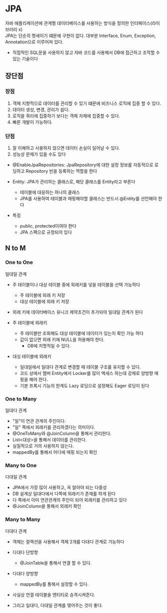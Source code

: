 # JPA

자바 애플리케이션에 관계형 데이터베이스를 사용하는 방식을 정의한 인터페이스(라이브러리 x)<br>
JPA는 단순히 명세이기 떄문에 구현이 없다. 대부분 Interface, Enum, Exception, Annotation으로 이루어져 있다.

- 직접적인 SQL문을 사용하지 않고 자바 코드를 사용해서 DB에 접근하고 조작할 수 있는 기술이다

## 장단점

### 장점

1. 객체 지향적으로 데이터를 관리할 수 있기 떄문에 비즈니스 로직에 집중 할 수 있다.
2. 데이터 생성, 변경, 관리가 쉽다.
3. 로직을 쿼리에 집중하기 보다는 객체 자체에 집중할 수 있다.
4. 빠른 개발이 가능하다.

### 단점

1. 잘 이해하고 사용하지 않으면 데이터 손실이 일어날 수 있다.
2. 성능상 문제가 있을 수도 있다

- @EnableJpaRepositories: JpaRepository에 대한 설정 정보를 자동적으로 로딩하고 Repository 빈을 등록하는 역할을 한다

- Entity: JPA가 관리하는 클래스로, 해당 클래스를 Entity라고 부른다
  - 테이블에 대응하는 하나의 클래스
  - JPA를 사용하여 테이블과 매핑해야할 클래스는 반드시 @Entity를 선언해야 한다
- 특징
  - public, protected이여야 한다
  - JPA 스팩으로 규정되어 있다

## N to M

### One to One

일대일 관계

- 주 테이블이나 대상 테이블 중에 외래키를 넣을 테이블을 선택 가능하다
  - 주 테이블에 외래 키 저장
  - 대상 테이블에 외래 키 저장
- 외래 키에 데이터베이스 유니크 제약조건이 추가되야 일대일 관계가 된다

- 주 테이블에 외래키
  - 주 테이블만 조회해도 대상 테이블에 데이터가 있는지 확인 가능 하다
  - 값이 없으면 외래 키에 NULL을 허용해야 한다.
    - DB에 치명적일 수 있다.
- 대싱 테이블에 외래키
  - 일대일에서 일대다 관계로 변경할 때 테이블 구조를 유지할 수 있다.
  - 코드 상에서 멤버 Entity에서 Locker를 많이 엑세스 하는데 강제로 양방향 매핑을 해야 한다.
  - 기본 프록시 기능의 한계도 Lazy 로딩으로 설정해도 Eager 로딩이 된다

### One to Many

일대다 관계

- "일"이 연관 관계의 주인이다.
- "일" 쪽에서 외래키를 관리하겠다는 의미이다.
- @OneToMany와 @JoinColumn을 통해서 관리한다.
- List<대상>을 통해서 데이터를 관리한다.
- 실질적으로 거의 사용하지 않는다.
- mappedBy를 통해서 어디에 매핑 되는지 확인

### Many to One

다대일 관계

- JPA에서 가장 많이 사용하고, 꼭 알아야 되는 다중성
- DB 설계상 일대다에서 다쪽에 외래키가 존재를 하게 된다
- 다 쪽에서 이미 연관관계의 주인이 되어 외래키를 관리하고 있다
- @JoinColumn을 통해서 외래키 확인

### Many to Many

다대다 관계

- 객체는 컬렉션을 사용해서 객체 2개를 다대다 관계로 가능하다
- 다대다 단방향
  - @JoinTable을 통해서 연결 할 수 있다.
- 다대다 양방향

  - mappedBy를 통해서 설정할 수 있다.

- 사실상 연결 테이블을 엔티티로 승격시켜준다.
- 그리고 일대다, 다대일 관계를 맺어주는 것이 좋다.
